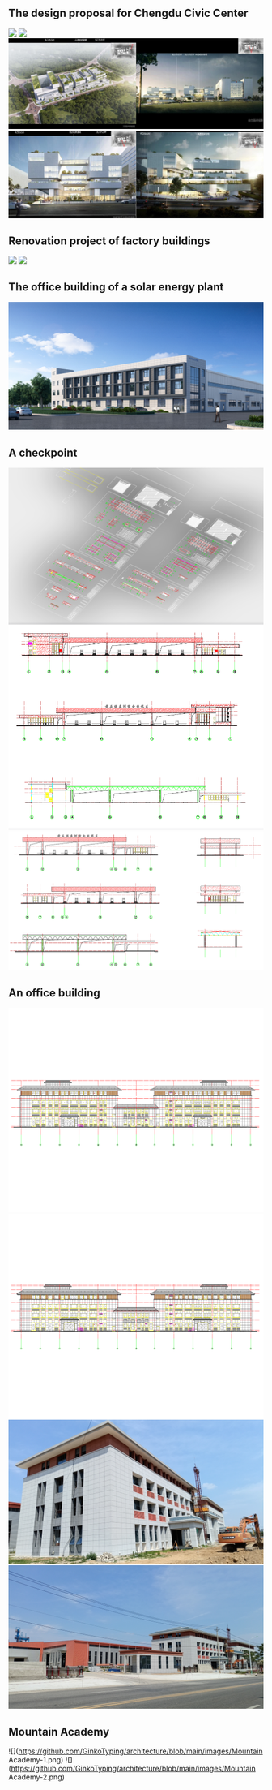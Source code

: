## The design proposal for Chengdu Civic Center
![](https://github.com/GinkoTyping/architecture/blob/main/images/civic-center-1.jpg)
![](https://github.com/GinkoTyping/architecture/blob/main/images/civic-center-2.jpg)
![](https://github.com/GinkoTyping/architecture/blob/main/images/civic-center-3.jpg)

## Renovation project of factory buildings
![](https://github.com/GinkoTyping/architecture/blob/main/images/renovation-project-1.jpg)
![](https://github.com/GinkoTyping/architecture/blob/main/images/renovation-project-2.jpg)

## The office building of a solar energy plant
![](https://github.com/GinkoTyping/architecture/blob/main/images/office-building.jpg)

## A checkpoint
![](https://github.com/GinkoTyping/architecture/blob/main/images/checkpoint_0.png)
![](https://github.com/GinkoTyping/architecture/blob/main/images/checkpoint_1.png)
![](https://github.com/GinkoTyping/architecture/blob/main/images/checkpoint_2.png)

## An office building
![](https://github.com/GinkoTyping/architecture/blob/main/images/红安_1.png)
![](https://github.com/GinkoTyping/architecture/blob/main/images/红安_2.png)
![](https://github.com/GinkoTyping/architecture/blob/main/images/office-building-1.jpg)
![](https://github.com/GinkoTyping/architecture/blob/main/images/office-building-2.jpg)

## Mountain Academy
![](https://github.com/GinkoTyping/architecture/blob/main/images/Mountain Academy-1.png)
![](https://github.com/GinkoTyping/architecture/blob/main/images/Mountain Academy-2.png)
